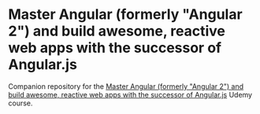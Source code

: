 # Master Angular (formerly "Angular 2") and build awesome, reactive web apps with the successor of Angular.js

Companion repository for the [Master Angular (formerly "Angular 2") and build awesome, reactive web apps with the successor of Angular.js](https://www.udemy.com/course/the-complete-guide-to-angular-2)
Udemy course.

